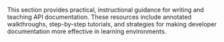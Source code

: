 This section provides practical, instructional guidance for writing and teaching API documentation. These resources include annotated walkthroughs, step-by-step tutorials, and strategies for making developer documentation more effective in learning environments.
